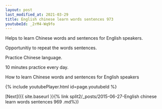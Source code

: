 ```yaml
---
layout: post
last_modified_at: 2021-03-29
title: English chinese learn words sentences 973 
youtubeId: _2rM4-Wq9fo
---
```

 
 
Helps to learn Chinese words and sentences for English speakers.

Opportunitiy to repeat the words sentences. 

Practice Chinese language. 
 
10 minutes practice every day. 
 
How to learn Chinese words and sentences for English speakers 
 
{% include youtubePlayer.html id=page.youtubeId %}
 
 
[Next]({{ site.baseurl }}{% link  split2/_posts/2015-06-27-English chinese learn words sentences 969 .md%})
 
